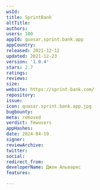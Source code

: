 ```yaml
---
wsId: 
title: SprintBank
altTitle: 
authors: 
users: 100
appId: quasar.sprint.bank.app
appCountry: 
released: 2021-12-12
updated: 2021-12-23
version: '1.0.4'
stars: 2.7
ratings: 
reviews: 
size: 
website: https://sprint-bank.com/
repository: 
issue: 
icon: quasar.sprint.bank.app.jpg
bugbounty: 
meta: removed
verdict: fewusers
appHashes: 
date: 2024-04-19
signer: 
reviewArchive: 
twitter: 
social: 
redirect_from: 
developerName: Джон Альварес
features: 

---
```


